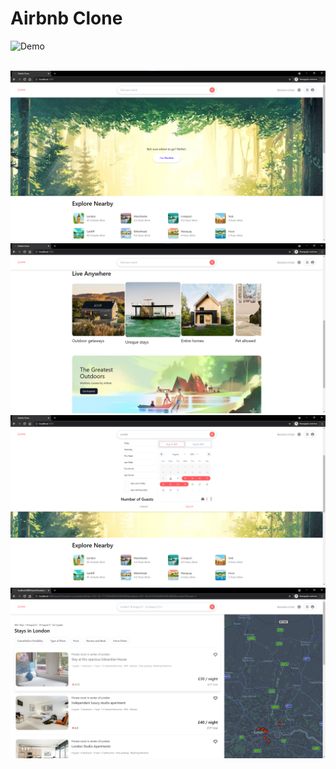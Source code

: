 # Airbnb Clone

![Demo](https://github.com/hf97/airbnb-v2-clone/blob/main/demo/demo.gif)

<br>

<img src="https://github.com/hf97/airbnb-v2-clone/blob/main/demo/start1.png" width="600">

<br>

<img src="https://github.com/hf97/airbnb-v2-clone/blob/main/demo/start2.png" width="600">

<br>

<img src="https://github.com/hf97/airbnb-v2-clone/blob/main/demo/search.png" width="600">

<br>

<img src="https://github.com/hf97/airbnb-v2-clone/blob/main/demo/results.png" width="600">
